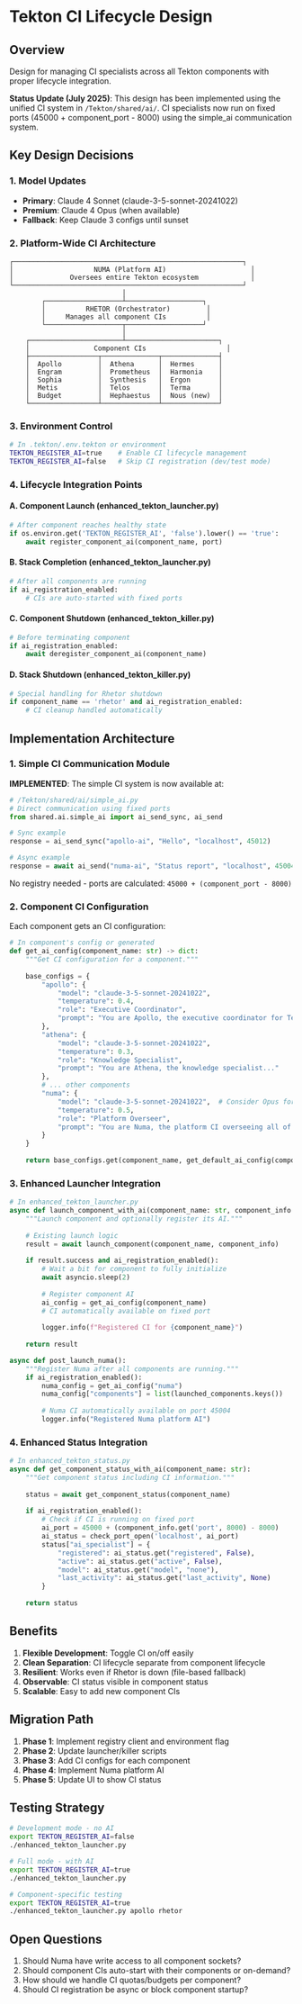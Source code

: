 # Tekton CI Lifecycle Design

## Overview

Design for managing CI specialists across all Tekton components with proper lifecycle integration.

**Status Update (July 2025)**: This design has been implemented using the unified CI system in `/Tekton/shared/ai/`. CI specialists now run on fixed ports (45000 + component_port - 8000) using the simple_ai communication system.

## Key Design Decisions

### 1. Model Updates
- **Primary**: Claude 4 Sonnet (claude-3-5-sonnet-20241022)
- **Premium**: Claude 4 Opus (when available)
- **Fallback**: Keep Claude 3 configs until sunset

### 2. Platform-Wide CI Architecture

```
┌─────────────────────────────────────────────────────────┐
│                    NUMA (Platform AI)                     │
│              Oversees entire Tekton ecosystem             │
└─────────────────────────────────────────────────────────┘
                            │
        ┌───────────────────┴───────────────────┐
        │          RHETOR (Orchestrator)         │
        │     Manages all component CIs          │
        └───────────────────┬───────────────────┘
                            │
    ┌───────────────────────┴───────────────────────┐
    │                Component CIs                    │
    ├─────────────────┬──────────────┬──────────────┤
    │  Apollo         │  Athena      │  Hermes      │
    │  Engram         │  Prometheus  │  Harmonia    │
    │  Sophia         │  Synthesis   │  Ergon       │
    │  Metis          │  Telos       │  Terma       │
    │  Budget         │  Hephaestus  │  Nous (new)  │
    └─────────────────┴──────────────┴──────────────┘
```

### 3. Environment Control

```bash
# In .tekton/.env.tekton or environment
TEKTON_REGISTER_AI=true    # Enable CI lifecycle management
TEKTON_REGISTER_AI=false   # Skip CI registration (dev/test mode)
```

### 4. Lifecycle Integration Points

#### A. Component Launch (enhanced_tekton_launcher.py)

```python
# After component reaches healthy state
if os.environ.get('TEKTON_REGISTER_AI', 'false').lower() == 'true':
    await register_component_ai(component_name, port)
```

#### B. Stack Completion (enhanced_tekton_launcher.py)

```python
# After all components are running
if ai_registration_enabled:
    # CIs are auto-started with fixed ports
```

#### C. Component Shutdown (enhanced_tekton_killer.py)

```python
# Before terminating component
if ai_registration_enabled:
    await deregister_component_ai(component_name)
```

#### D. Stack Shutdown (enhanced_tekton_killer.py)

```python
# Special handling for Rhetor shutdown
if component_name == 'rhetor' and ai_registration_enabled:
    # CI cleanup handled automatically
```

## Implementation Architecture

### 1. Simple CI Communication Module

**IMPLEMENTED**: The simple CI system is now available at:

```python
# /Tekton/shared/ai/simple_ai.py
# Direct communication using fixed ports
from shared.ai.simple_ai import ai_send_sync, ai_send

# Sync example
response = ai_send_sync("apollo-ai", "Hello", "localhost", 45012)

# Async example
response = await ai_send("numa-ai", "Status report", "localhost", 45004)
```

No registry needed - ports are calculated: `45000 + (component_port - 8000)`

### 2. Component CI Configuration

Each component gets an CI configuration:

```python
# In component's config or generated
def get_ai_config(component_name: str) -> dict:
    """Get CI configuration for a component."""
    
    base_configs = {
        "apollo": {
            "model": "claude-3-5-sonnet-20241022",
            "temperature": 0.4,
            "role": "Executive Coordinator",
            "prompt": "You are Apollo, the executive coordinator for Tekton..."
        },
        "athena": {
            "model": "claude-3-5-sonnet-20241022",
            "temperature": 0.3,
            "role": "Knowledge Specialist",
            "prompt": "You are Athena, the knowledge specialist..."
        },
        # ... other components
        "numa": {
            "model": "claude-3-5-sonnet-20241022",  # Consider Opus for platform AI
            "temperature": 0.5,
            "role": "Platform Overseer",
            "prompt": "You are Numa, the platform CI overseeing all of Tekton..."
        }
    }
    
    return base_configs.get(component_name, get_default_ai_config(component_name))
```

### 3. Enhanced Launcher Integration

```python
# In enhanced_tekton_launcher.py
async def launch_component_with_ai(component_name: str, component_info: dict):
    """Launch component and optionally register its AI."""
    
    # Existing launch logic
    result = await launch_component(component_name, component_info)
    
    if result.success and ai_registration_enabled():
        # Wait a bit for component to fully initialize
        await asyncio.sleep(2)
        
        # Register component AI
        ai_config = get_ai_config(component_name)
        # CI automatically available on fixed port
        
        logger.info(f"Registered CI for {component_name}")
    
    return result

async def post_launch_numa():
    """Register Numa after all components are running."""
    if ai_registration_enabled():
        numa_config = get_ai_config("numa")
        numa_config["components"] = list(launched_components.keys())
        
        # Numa CI automatically available on port 45004
        logger.info("Registered Numa platform AI")
```

### 4. Enhanced Status Integration

```python
# In enhanced_tekton_status.py
async def get_component_status_with_ai(component_name: str):
    """Get component status including CI information."""
    
    status = await get_component_status(component_name)
    
    if ai_registration_enabled():
        # Check if CI is running on fixed port
        ai_port = 45000 + (component_info.get('port', 8000) - 8000)
        ai_status = check_port_open('localhost', ai_port)
        status["ai_specialist"] = {
            "registered": ai_status.get("registered", False),
            "active": ai_status.get("active", False),
            "model": ai_status.get("model", "none"),
            "last_activity": ai_status.get("last_activity", None)
        }
    
    return status
```

## Benefits

1. **Flexible Development**: Toggle CI on/off easily
2. **Clean Separation**: CI lifecycle separate from component lifecycle  
3. **Resilient**: Works even if Rhetor is down (file-based fallback)
4. **Observable**: CI status visible in component status
5. **Scalable**: Easy to add new component CIs

## Migration Path

1. **Phase 1**: Implement registry client and environment flag
2. **Phase 2**: Update launcher/killer scripts
3. **Phase 3**: Add CI configs for each component
4. **Phase 4**: Implement Numa platform AI
5. **Phase 5**: Update UI to show CI status

## Testing Strategy

```bash
# Development mode - no AI
export TEKTON_REGISTER_AI=false
./enhanced_tekton_launcher.py

# Full mode - with AI
export TEKTON_REGISTER_AI=true
./enhanced_tekton_launcher.py

# Component-specific testing
export TEKTON_REGISTER_AI=true
./enhanced_tekton_launcher.py apollo rhetor
```

## Open Questions

1. Should Numa have write access to all component sockets?
2. Should component CIs auto-start with their components or on-demand?
3. How should we handle CI quotas/budgets per component?
4. Should CI registration be async or block component startup?